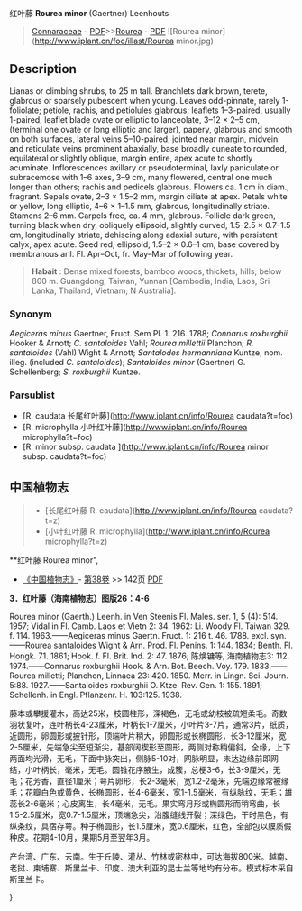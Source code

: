 红叶藤 **Rourea minor** (Gaertner) Leenhouts

> [Connaraceae](http://www.iplant.cn/info/Connaraceae?t=foc) - [PDF](http://www.iplant.cn/foc/pdf/Connaraceae.pdf)>>[Rourea](http://www.iplant.cn/info/Rourea?t=foc) - [PDF](http://www.iplant.cn/foc/pdf/Rourea.pdf)
![Rourea minor](http://www.iplant.cn/foc/illast/Rourea minor.jpg)

## Description

Lianas or climbing shrubs, to 25 m tall. Branchlets dark brown, terete, glabrous or sparsely pubescent when young. Leaves odd-pinnate, rarely 1-foliolate; petiole, rachis, and petiolules glabrous; leaflets 1–3-paired, usually 1-paired; leaflet blade ovate or elliptic to lanceolate, 3–12 × 2–5 cm, (terminal one ovate or long elliptic and larger), papery, glabrous and smooth on both surfaces, lateral veins 5–10-paired, jointed near margin, midvein and reticulate veins prominent abaxially, base broadly cuneate to rounded, equilateral or slightly oblique, margin entire, apex acute to shortly acuminate. Inflorescences axillary or pseudoterminal, laxly paniculate or subracemose with 1–6 axes, 3–9 cm, many flowered, central one much longer than others; rachis and pedicels glabrous. Flowers ca. 1 cm in diam., fragrant. Sepals ovate, 2–3 × 1.5–2 mm, margin ciliate at apex. Petals white or yellow, long elliptic, 4–6 × 1–1.5 mm, glabrous, longitudinally striate. Stamens 2–6 mm. Carpels free, ca. 4 mm, glabrous. Follicle dark green, turning black when dry, obliquely ellipsoid, slightly curved, 1.5–2.5 × 0.7–1.5 cm, longitudinally striate, dehiscing along adaxial suture, with persistent calyx, apex acute. Seed red, ellipsoid, 1.5–2 × 0.6–1 cm, base covered by membranous aril. Fl. Apr–Oct, fr. May–Mar of following year.


> **Habait** : 
> Dense mixed forests, bamboo woods, thickets, hills; below 800 m. Guangdong, Taiwan, Yunnan [Cambodia, India, Laos, Sri Lanka, Thailand, Vietnam; N Australia].

### Synonym
*Aegiceras minus* Gaertner, Fruct. Sem Pl. 1: 216. 1788; *Connarus roxburghii* Hooker & Arnott; *C. santaloides* Vahl; *Rourea millettii* Planchon; *R. santaloides* (Vahl) Wight & Arnott; *Santalodes hermanniana* Kuntze, nom. illeg. (included *C. santaloides*); *Santaloides minor* (Gaertner) G. Schellenberg; *S. roxburghii* Kuntze.

### Parsublist

* [R.  caudata  长尾红叶藤](http://www.iplant.cn/info/Rourea caudata?t=foc)
* [R.  microphylla  小叶红叶藤](http://www.iplant.cn/info/Rourea microphylla?t=foc)
* [R.  minor subsp. caudata  ](http://www.iplant.cn/info/Rourea minor subsp. caudata?t=foc)

## 中国植物志

> * [长尾红叶藤  R.  caudata](http://www.iplant.cn/info/Rourea caudata?t=z)
> * [小叶红叶藤  R.  microphylla](http://www.iplant.cn/info/Rourea microphylla?t=z)


**红叶藤 Rourea minor",

* [《中国植物志》](http://www.iplant.cn/frps)- [第38卷](http://www.iplant.cn/frps/vol/38) >> 142页 [PDF](http://www.iplant.cn/frps/pdf/38/142a.PDF)


**3．红叶藤（海南植物志）图版26：4-6**

Rourea minor (Gaerth.) Leenh. in Ven Steenis Fl. Males. ser. 1, 5 (4): 514. 1957; Vidal in Fl. Camb. Laos et Vietn 2: 34. 1962: Li. Woody Fl. Taiwan 329. f. 114. 1963.——Aegiceras minus Gaertn. Fruct. 1: 216 t. 46. 1788. excl. syn.——Rourea santaloides Wight & Arn. Prod. Fl. Penins. 1: 144. 1834; Benth. Fl. Hongk. 71. 1861; Hook. f. Fl. Brit. Ind. 2: 47. 1876; 陈焕镛等, 海南植物志3: 112. 1974.——Connarus roxburghii Hook. & Arn. Bot. Beech. Voy. 179. 1833.——Rourea milletti; Planchon, Linnaea 23: 420. 1850. Merr. in Lingn. Sci. Journ. 5:88. 1927.——Santaloides roxburghii O. Ktze. Rev. Gen. 1: 155. 1891; Schellenh. in Engl. Pflanzenr. H. 103:125. 1938.

藤本或攀援灌木，高达25米，枝圆柱形，深褐色，无毛或幼枝被疏短柔毛。奇数羽状复叶，连叶柄长4-23厘米，叶柄长1-7厘米，小叶片3-7片，通常3片，纸质，近圆形，卵圆形或披针形，顶端叶片稍大，卵圆形或长椭圆形，长3-12厘米，宽2-5厘米，先端急尖至短渐尖，基部阔楔形至圆形，两侧对称稍偏斜，全缘，上下两面均光滑，无毛，下面中脉突出，侧脉5-10对，网脉明显，未达边缘前即网结，小叶柄长，毫米，无毛。圆锥花序腋生，成簇，总梗3-6，长3-9厘米，无毛；花芳香，直径1厘米；萼片卵形，长2-3毫米，宽1.2-2毫米，先端边缘常被缘毛；花瓣白色或黄色，长椭圆形，长4-6毫米，宽1-1.5毫米，有纵脉纹，无毛；雄蕊长2-6毫米；心皮离生，长4毫米，无毛。果实弯月形或椭圆形而稍弯曲，长1.5-2.5厘米，宽0.7-1.5厘米，顶端急尖，沿腹缝线开裂；深绿色，干时黑色，有纵条纹，具宿存萼。种子椭圆形，长1.5厘米，宽0.6厘米，红色，全部包以膜质假种皮。花期4-10月，果期5月至翌年3月。

产台湾、广东、云南。生于丘陵、灌丛、竹林或密林中，可达海拔800米。越南、老挝、柬埔寨、斯里兰卡、印度、澳大利亚的昆士兰等地均有分布。模式标本采自斯里兰卡。

}